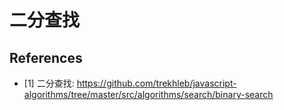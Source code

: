 # 二分查找

## References

- [1] 二分查找: <https://github.com/trekhleb/javascript-algorithms/tree/master/src/algorithms/search/binary-search>
